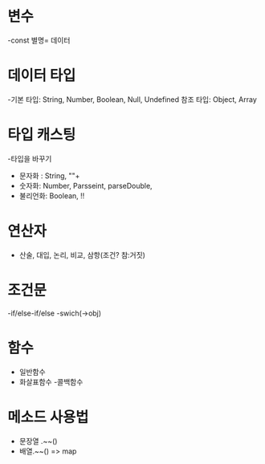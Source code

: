 # 변수
-const  별명= 데이터

# 데이터 타입
-기본 타입: String, Number, Boolean, Null, Undefined
 참조 타입: Object, Array

 # 타입 캐스팅
 -타입을 바꾸기
 - 문자화 : String, ""+
 - 숫자화: Number, Parsseint, parseDouble,
 - 불리언화: Boolean, !!

 # 연산자
 - 산술, 대입, 논리, 비교, 삼항(조건? 참:거짓)

 # 조건문
 -if/else-if/else
 -swich(->obj)

 # 함수
 - 일반함수
 - 화살표함수
 -콜백함수

 # 메소드 사용법
 - 문장열 .~~()
 - 배열.~~()
  => map
